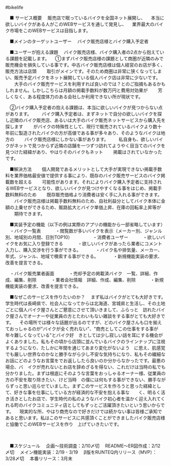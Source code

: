 #bikelife

　■ サービス概要
　販売店で眠っているバイクを全国ネット展開し、
　本当に欲しいバイクがある人がこのWEBサービスを通して発見し、
　業界最大のバイク市場をこのWEBサービスは目指します。

　■メインのターゲットユーザー
　バイク販売店様とバイク購入予定者

　■ユーザーが抱える課題
　バイク販売店様、バイク購入者の2点から抱えている課題を記載します。
　①まずバイク販売店様の課題として商圏が近隣のみで販売機会を損失している事です。中古バイク販売店様は個人経営のお店が多く、販売方法は店頭
　　取引がメインです。そのため商圏は非常に狭くなってしまい、販売予定バイクをネット展開している個人バイク店は非常に少ないです。
　　大手のバイク販売サービスを利用すれば良いのでは？とのご指摘もあるかもしれません。しかしこちらは月額の掲載手数料が数万円と費用対効果が
　　芳しくなく、ある程度体力のある会社しか利用できない所が現状です。

　②バイク購入予定者の抱える課題は、本当に欲しいバイクが見つからない点があります。
　　バイク購入予定者は、まずネットで自分の欲しいバイクを探し近隣のバイク販売店、あるいは大手のバイク販売ネットサービスから購入先を探します
　　がバイクの特殊性として、現行で販売されているバイクより数十年前に製造されたバイクの方が高値である事が多々あり、そのようなバイクは地方の
　　バイク販売店様にしかない事があります。
　　私自身も、欲しいバイクがネットで見つからず近隣の店舗を一つずつ訪れてようやく目当てのバイクを見つけた経緯があり、やはりそのバイクもネット
　　掲載はされていなかったです。

　■解決方法
　　個人開発であるメリットとして大手が実現できない掲載手数料を業界価格最安値で提供する事により、既存のバイク販売サービスのバイク掲載数を超える
　　可能性があります。それによりバイク購入予定者に支持されるWEBサービスとなり、欲しいバイクが見つけやすくなる事をはじめ、掲載手数料無料のため
　　既存販売価格より消費者は安く手に入れる事ができます。
　　バイク販売店様は掲載手数料無料のため、自社利益分としてバイク本体に金額の上乗せができるため、販路拡大とバイク単価上昇、在庫の回転率上昇等が
　　期待できます。

　■実装予定の機能（以下の例は実際のアプリの機能から一部省略しています）
　・バイク一覧表
　　　・閲覧数が多いバイクを表示（メーカー別、ジャンル別、地域別の月間、日別TOP10）
　　　
　・消費者ユーザー
　　　・欲しいバイクをお気に入り登録できる
　　　・欲しいバイクがあったら業者にコメント入力し、購入交渉を行う事ができる。
　　　・バイク名や排気量、メーカー、年式、ジャンル、地域で検索する事ができる。
　　　・新規機能実装の要求、改善を提言できる。

　・バイク販売業者画面
　　　・売却予定の掲載済バイク　一覧、詳細、作成、編集、削除
　　　・業者会社情報　詳細、作成、編集、削除
　　　・新規機能実装の要求、改善を提言できる。

　■なぜこのサービスを作りたいのか？
　まず私はバイクがとても大好きです。学生時代は長崎県で、社会人になってからは北海道、宮城県と生活し、その土地ごとに個人バイク屋さんとご懇意にさせて頂いきまして、ふらっと　訪れたバイク屋さんでオーナーや従業員の方とたわいもない雑談をする事がとても大好きです。
　その場所では様々な話題が出るのですが、どのバイク屋さんも口を揃えておっしゃるのが"バイクが全く売れない"、"商売としてこの仕事をする事が年々難しくなっている"とバイク好　きとしては少し寂しい話を耳にする機会がよくありました。私もその頃から店頭に並んでいるバイクのラインナップに注視するようになり、たしかに年間を通じてあまり変化がないよう　に思え、肌感覚でも厳しい世界なのかなと勝手ながら少し不安な気持ちになり、私もその繊細なお話にどのようなお言葉をでお返ししたら良いのか分からなかったです。最悪の場合、バ　イクが売れないとお店を辞めざるを得ない、これだけは当時の私でも分かりました。まずは根底にそのような言葉をおっしゃるオーナー様、従業員の方の不安を取り除きたい、けど当時　の僕には何もする事ができない、勝手ながらずっと思い巡らせていました。まずこのサービスを作ろうと思った経緯として、好きな事を仕事にしている方が経済的な不安を抱える事な　　く、明るく活き活きとしたお店で、学生時代の私のようなバイク初心者を温かく迎え入れてくれる町のバイクコミュニティ店としてもずっとご活躍頂きたいという思いからです。
　現実的な所、やはり商売なので好きだけでは続かない事は皆様ご承知であると思います。私はこのサービスに共感頂くことができましたバイク販売店様と協働でこのWEBサービスを作り　上げていきたいです。


　

　■スケジュール
　企画〜技術調査：2/10〆切
　README〜ER図作成：2/12 〆切
　メイン機能実装：2/19 - 3/19
　β版をRUNTEQ内リリース（MVP）：3/28〆切
　本番リリース：3月末